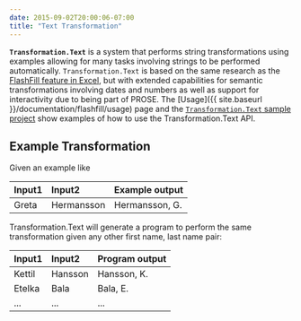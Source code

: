 ```yaml
---
date: 2015-09-02T20:00:06-07:00
title: "Text Transformation"
---
```


**`Transformation.Text`** is a system that performs string transformations using examples
allowing for many tasks involving strings to be performed automatically.
`Transformation.Text` is based on the same research as the
[FlashFill feature in Excel](http://research.microsoft.com/en-us/um/people/sumitg/flashfill.html),
but with extended capabilities for semantic transformations involving dates
and numbers as well as support for interactivity due to being part of PROSE.
The [Usage]({{ site.baseurl }}/documentation/flashfill/usage) page and the
[`Transformation.Text` sample project](https://github.com/Microsoft/prose/tree/master/Transformation.Text) show examples of how to use the
Transformation.Text API.


Example Transformation
----------------------

Given an example like

|Input1 | Input2     | Example output |
|:------|:-----------|:---------------|
| Greta | Hermansson | Hermansson, G. |

Transformation.Text will generate a program to perform the same
transformation given any other first name, last name pair:

|Input1  | Input2   | Program output |
|:-------|:---------|:---------------|
| Kettil | Hansson  | Hansson, K.    |
| Etelka | Bala     | Bala, E.       |
| ...    | ...      | ...            |
